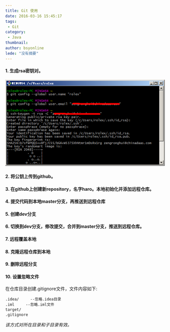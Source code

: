 ```yaml
---
title: Git 使用
date: 2016-03-16 15:45:17
tags:
 - Git
category: 
 - Java
thumbnail: 
author: bsyonline
lede: "没有摘要"
---
```



#### 1. 生成rsa密钥对。

![1](https://raw.githubusercontent.com/bsyonline/pic/master/20181014/1.png)

#### 2. 将公钥上传到github。

#### 3. 在github上创建新repository，名字haro。本地初始化并添加远程仓库。


#### 4. 提交代码到本地master分支，再推送到远程仓库


#### 5. 创建dev分支


#### 6. 切换到dev分支，修改提交，合并到master分支，推送到远程仓库。


#### 7. 远程覆盖本地


#### 8. 克隆远程仓库到本地


#### 9. 删除远程分支


#### 10. 设置忽略文件
在仓库目录创建.gitignore文件，文件内容如下:

	.idea/     --忽略.idea目录
	.iml     --忽略.iml文件  
	target/  
	.gitignore

*该方式对所在目录和子目录有效。*
